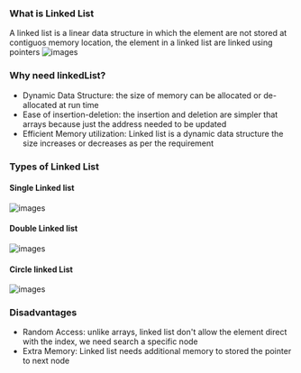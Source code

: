 ### What is Linked List 
A linked list is a linear data structure in which the element are not stored at contiguos memory location, the element in a linked list are linked using pointers 
![images](../../../images/linkedList.png)

### Why need linkedList?

- Dynamic Data Structure: the size of memory can be allocated or de-allocated at run time
- Ease of insertion-deletion: the insertion and deletion are simpler that arrays because just the address needed to be updated
- Efficient Memory utilization: Linked list is a dynamic data structure the size increases or decreases as per the requirement


### Types of Linked List

#### Single Linked list 
![images](../../../images/linkedList.png)

#### Double Linked list 
![images](../../../images/doubleLinked.png)

#### Circle linked List
![images](../../../images/circleLinked.png)


### Disadvantages
- Random Access: unlike arrays, linked list don't allow the element direct with the index, we need search a specific node 
- Extra Memory: Linked list needs additional memory to stored the pointer to next node 

